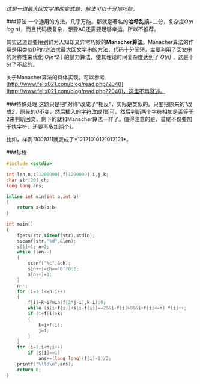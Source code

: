 *这是一道最大回文字串的变式题，解法可以十分地巧妙。* 

###算法
一个通用的方法，几乎万能。那就是著名的**哈希乱搞**+二分，复杂度*O(n log n)*，而且代码极复杂，想要AC还需要足够幸运。所以不推荐。

其实这道题要用到鲜为人知却又异常巧妙的**Manacher算法**。Manacher算法的作用是用类似DP的方法求最大回文字串的方法，代码十分简短，主要利用了回文串的对称性来优化 *O(n^2 )* 的暴力算法，使其理论时间复杂度达到了 *O(n)* ，这是十分了不起的。

关于Manacher算法的具体实现，可以参考[http://www.felix021.com/blog/read.php?2040](http://www.felix021.com/blog/read.php?2040)，这里不再赘述。

###特殊处理
这题只是把“对称”改成了“相反”，实际是类似的。只要把原来的*1*改成*2*，原先的*0*不变，然后插入的字符改成*1*即可。然后判断两个字符相加是否等于2来判断回文，剩下的就和Manacher算法一样了。值得注意的是，首尾不仅要加干扰字符，还要再多加两个*1*。

比如，样例*11001011*就变成了*$12121010121012121$*。

###标程

```cpp
#include <cstdio>

int len,n,s[1200000],f[1200000],i,j,k;
char str[20],ch;
long long ans;

inline int min(int a,int b)
{
    return a<b?a:b;
}

int main()
{
    fgets(str,sizeof(str),stdin);
    sscanf(str,"%d",&len);
    s[1]=1; n=2;
    while (len--)
    {
        scanf("%c",&ch);
        s[n++]=ch=='0'?0:2;
        s[n++]=1;
    }
    n--;
    for (i=1;i<=n;i++)
    {
        f[i]=k>i?min(f[2*j-i],k-i):0;
        while (s[i+f[i]]+s[i-f[i]]==2&&i-f[i]>0&&i+f[i]<=n) f[i]++;
        if (i+f[i]>k)
        {
            k=i+f[i];
            j=i;
        }
    }
    for (i=1;i<n;i++)
        if (s[i]==1)
            ans+=(long long)(f[i]-1)/2;
    printf("%lld\n",ans);
    return 0;
}

```
